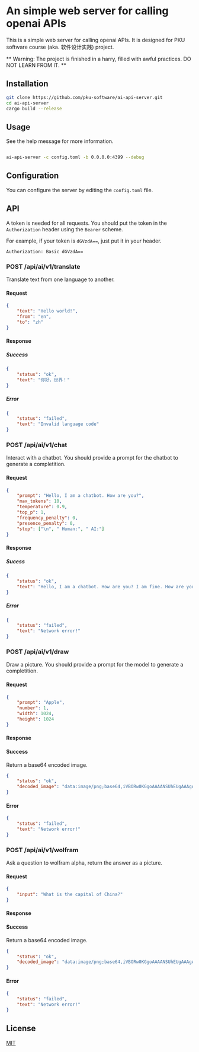 # An simple web server for calling openai APIs

This is a simple web server for calling openai APIs. It is designed for PKU software course (aka. 软件设计实践) project.

** Warning: The project is finished in a harry, filled with awful practices. DO NOT LEARN FROM IT. **

## Installation

```bash
git clone https://github.com/pku-software/ai-api-server.git
cd ai-api-server
cargo build --release
```

## Usage

See the help message for more information.

```bash

ai-api-server -c config.toml -b 0.0.0.0:4399 --debug

```

## Configuration

You can configure the server by editing the `config.toml` file. 

## API

A token is needed for all requests. You should put the token in the `Authorization` header using the `Bearer` scheme.

For example, if your token is `dGVzdA==`, just put it in your header.

```http
Authorization: Basic dGVzdA==
```

### POST /api/ai/v1/translate

Translate text from one language to another.

#### Request

```json
{
    "text": "Hello world!",
    "from": "en",
    "to": "zh"
}
```

#### Response

##### Success

```json
{
    "status": "ok",
    "text": "你好，世界！"
}
```

##### Error

```json
{
    "status": "failed",
    "text": "Invalid language code"
}
```

### POST /api/ai/v1/chat

Interact with a chatbot. You should provide a prompt for the chatbot to generate a completition.

#### Request

```json
{
    "prompt": "Hello, I am a chatbot. How are you?",
    "max_tokens": 10,
    "temperature": 0.9,
    "top_p": 1,
    "frequency_penalty": 0,
    "presence_penalty": 0,
    "stop": ["\n", " Human:", " AI:"]
}
```

#### Response

##### Sucess

```json
{
    "status": "ok",
    "text": "Hello, I am a chatbot. How are you? I am fine. How are you?"
}
```

##### Error

```json
{
    "status": "failed",
    "text": "Network error!"
}
```

### POST /api/ai/v1/draw

Draw a picture. You should provide a prompt for the model to generate a completition.

#### Request

```json
{
    "prompt": "Apple",
    "number": 1,
    "width": 1024,
    "height": 1024
}
```

#### Response

#### Success

Return a base64 encoded image.

```json
{
    "status": "ok",
    "decoded_image": "data:image/png;base64,iVBORw0KGgoAAAANSUhEUgAAAgAAA"
}
```

#### Error

```json
{
    "status": "failed",
    "text": "Network error!"
}
```

### POST /api/ai/v1/wolfram

Ask a question to wolfram alpha, return the answer as a picture.

#### Request

```json
{
    "input": "What is the capital of China?"
}
```

#### Response

#### Success

Return a base64 encoded image.

```json
{
    "status": "ok",
    "decoded_image": "data:image/png;base64,iVBORw0KGgoAAAANSUhEUgAAAgAAA"
}
```

#### Error

```json
{
    "status": "failed",
    "text": "Network error!"
}
```

## License

[MIT](https://choosealicense.com/licenses/mit/)